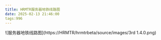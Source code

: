 ```yaml
---
title: HRMTR服务器地铁线路图
date: 2025-02-13 21:46:00
tags:996
---
```

![服务器地铁线路图](https://HRMTR/hrmtrbeta/source/images/3rd 1.4.0.png)